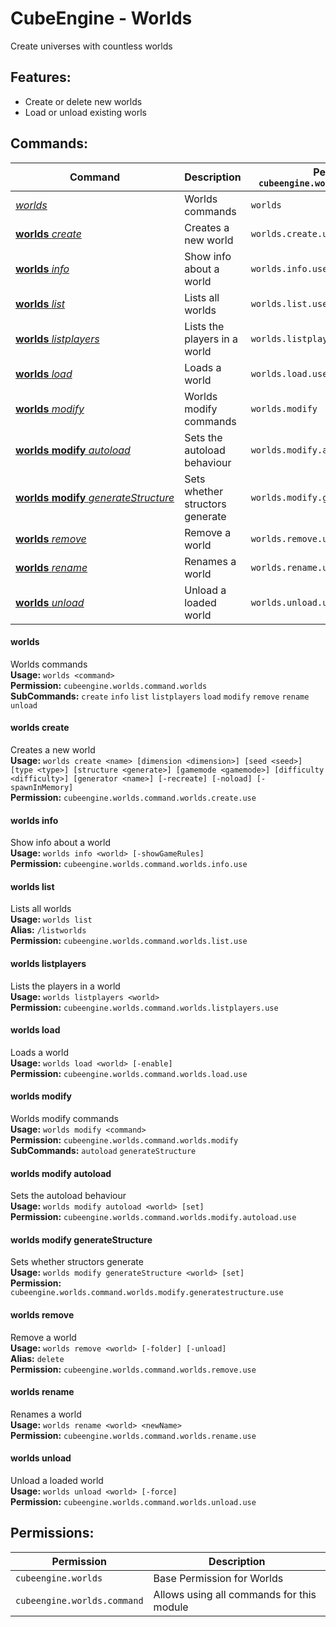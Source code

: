 # CubeEngine - Worlds
Create universes with countless worlds

## Features:
 - Create or delete new worlds
 - Load or unload existing worls

## Commands:

| Command | Description | Permission<br>`cubeengine.worlds.command.<perm>` |
| --- | --- | --- |
| [*worlds*](#worlds) | Worlds commands | `worlds` |
| [**worlds**&nbsp;*create*](#worldscreate) | Creates a new world | `worlds.create.use` |
| [**worlds**&nbsp;*info*](#worldsinfo) | Show info about a world | `worlds.info.use` |
| [**worlds**&nbsp;*list*](#worldslist) | Lists all worlds | `worlds.list.use` |
| [**worlds**&nbsp;*listplayers*](#worldslistplayers) | Lists the players in a world | `worlds.listplayers.use` |
| [**worlds**&nbsp;*load*](#worldsload) | Loads a world | `worlds.load.use` |
| [**worlds**&nbsp;*modify*](#worldsmodify) | Worlds modify commands | `worlds.modify` |
| [**worlds**&nbsp;**modify**&nbsp;*autoload*](#worldsmodifyautoload) | Sets the autoload behaviour | `worlds.modify.autoload.use` |
| [**worlds**&nbsp;**modify**&nbsp;*generateStructure*](#worldsmodifygeneratestructure) | Sets whether structors generate | `worlds.modify.generatestructure.use` |
| [**worlds**&nbsp;*remove*](#worldsremove) | Remove a world | `worlds.remove.use` |
| [**worlds**&nbsp;*rename*](#worldsrename) | Renames a world | `worlds.rename.use` |
| [**worlds**&nbsp;*unload*](#worldsunload) | Unload a loaded world | `worlds.unload.use` |

#### worlds  
Worlds commands  
**Usage:** `worlds <command>`  
**Permission:** `cubeengine.worlds.command.worlds`  
**SubCommands:** `create` `info` `list` `listplayers` `load` `modify` `remove` `rename` `unload`  

#### worlds&nbsp;create  
Creates a new world  
**Usage:** `worlds create <name> [dimension <dimension>] [seed <seed>] [type <type>] [structure <generate>] [gamemode <gamemode>] [difficulty <difficulty>] [generator <name>] [-recreate] [-noload] [-spawnInMemory]`  
**Permission:** `cubeengine.worlds.command.worlds.create.use`  
  

#### worlds&nbsp;info  
Show info about a world  
**Usage:** `worlds info <world> [-showGameRules]`  
**Permission:** `cubeengine.worlds.command.worlds.info.use`  
  

#### worlds&nbsp;list  
Lists all worlds  
**Usage:** `worlds list `  
**Alias:** `/listworlds`  
**Permission:** `cubeengine.worlds.command.worlds.list.use`  
  

#### worlds&nbsp;listplayers  
Lists the players in a world  
**Usage:** `worlds listplayers <world>`  
**Permission:** `cubeengine.worlds.command.worlds.listplayers.use`  
  

#### worlds&nbsp;load  
Loads a world  
**Usage:** `worlds load <world> [-enable]`  
**Permission:** `cubeengine.worlds.command.worlds.load.use`  
  

#### worlds&nbsp;modify  
Worlds modify commands  
**Usage:** `worlds modify <command>`  
**Permission:** `cubeengine.worlds.command.worlds.modify`  
**SubCommands:** `autoload` `generateStructure`  

#### worlds&nbsp;modify&nbsp;autoload  
Sets the autoload behaviour  
**Usage:** `worlds modify autoload <world> [set]`  
**Permission:** `cubeengine.worlds.command.worlds.modify.autoload.use`  
  

#### worlds&nbsp;modify&nbsp;generateStructure  
Sets whether structors generate  
**Usage:** `worlds modify generateStructure <world> [set]`  
**Permission:** `cubeengine.worlds.command.worlds.modify.generatestructure.use`  
  

#### worlds&nbsp;remove  
Remove a world  
**Usage:** `worlds remove <world> [-folder] [-unload]`  
**Alias:** `delete`  
**Permission:** `cubeengine.worlds.command.worlds.remove.use`  
  

#### worlds&nbsp;rename  
Renames a world  
**Usage:** `worlds rename <world> <newName>`  
**Permission:** `cubeengine.worlds.command.worlds.rename.use`  
  

#### worlds&nbsp;unload  
Unload a loaded world  
**Usage:** `worlds unload <world> [-force]`  
**Permission:** `cubeengine.worlds.command.worlds.unload.use`  
  

## Permissions:

| Permission | Description |
| --- | --- |
| `cubeengine.worlds` | Base Permission for Worlds |
| `cubeengine.worlds.command` | Allows using all commands for this module |
